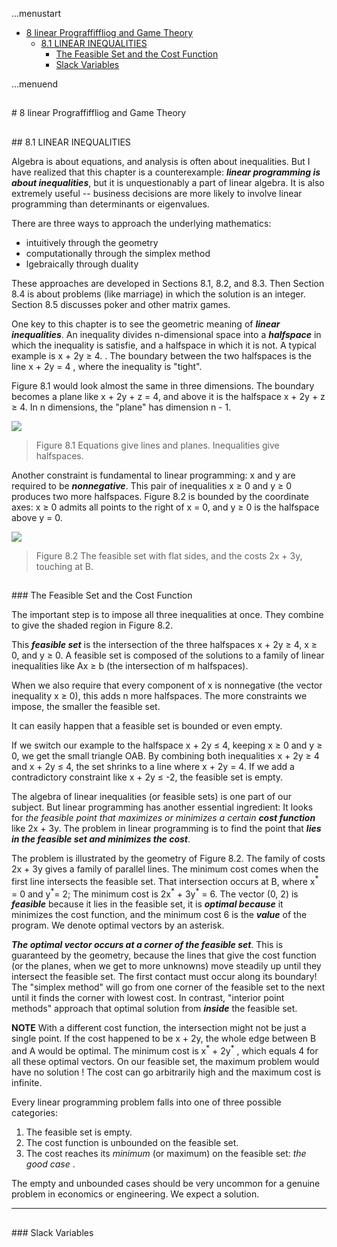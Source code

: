 ...menustart

 - [8 linear Prograffiffliog and Game Theory](#adb23269688b0aa7f8855b8987514b14)
	 - [8.1  LINEAR INEQUALITIES](#4d62bef35d1beae693322a0f9c87ffb7)
		 - [The Feasible Set and the Cost Function](#8775939e2cfb40d13172e60558b51fea)
		 - [Slack Variables](#690c20def841af809622d7d42099c17a)

...menuend


<h2 id="adb23269688b0aa7f8855b8987514b14"></h2>
# 8 linear Prograffiffliog and Game Theory

<h2 id="4d62bef35d1beae693322a0f9c87ffb7"></h2>
## 8.1  LINEAR INEQUALITIES

Algebra is about equations, and analysis is often about inequalities. But I have realized that this chapter is a counterexample: ***linear programming is about inequalities***,  but it is unquestionably a part of linear algebra.  It is also extremely useful -- business decisions are more likely to involve linear programming than determinants or eigenvalues.

There are three ways to approach the underlying mathematics: 

 - intuitively through the geometry
 - computationally through the simplex method
 - lgebraically through duality

These approaches are developed in Sections 8.1, 8.2, and 8.3. Then Section 8.4 is about problems (like marriage) in which the solution is an integer. Section 8.5 discusses poker and other matrix games. 

One key to this chapter is to see the geometric meaning of ***linear inequalities***. An inequality divides n-dimensional space into a ***halfspace*** in which the inequality is satisfie,  and a halfspace in which it is not.  A typical example is x + 2y ≥ 4. . The boundary between the two halfspaces is the line x + 2y = 4 , where the inequality is "tight". 

Figure 8.1 would look almost the same in three dimensions. The boundary becomes a plane like x + 2y + z = 4, and above it is the halfspace x + 2y + z ≥ 4. In n dimensions, the "plane" has dimension n - 1.  

![](https://raw.githubusercontent.com/mebusy/notes/master/imgs/LA_F8.1.png)

> Figure 8.1 Equations give lines and planes. Inequalities give halfspaces.

Another constraint is fundamental to linear programming: x and y are required to be ***nonnegative***. This pair of inequalities x ≥ 0 and y ≥ 0 produces two more halfspaces. Figure 8.2 is bounded by the coordinate axes: x ≥ 0 admits all points to the right of x = 0, and y ≥ 0 is the halfspace above y = 0.

![](https://raw.githubusercontent.com/mebusy/notes/master/imgs/LA_F8.2.png)

> Figure 8.2 The feasible set with flat sides, and the costs 2x + 3y, touching at B.

<h2 id="8775939e2cfb40d13172e60558b51fea"></h2>
### The Feasible Set and the Cost Function 

The important step is to impose all three inequalities at once.  They combine to give the shaded region in Figure 8.2. 

This ***feasible set*** is the intersection of the three halfspaces x + 2y ≥ 4, x ≥ 0, and y ≥ 0. A feasible set is composed of the solutions to a family of linear inequalities like Ax ≥ b (the intersection of m halfspaces). 

When we also require that every component of x is nonnegative (the vector inequality x ≥ 0), this adds n more halfspaces. The more constraints we impose, the smaller the feasible set.

It can easily happen that a feasible set is bounded or even empty. 

If we switch our example to the halfspace x + 2y ≤ 4, keeping x ≥ 0 and y ≥ 0, we get the small triangle OAB. By combining both inequalities x + 2y ≥ 4 and x + 2y ≤ 4, the set shrinks to a line where x + 2y = 4. If we add a contradictory constraint like x + 2y ≤ -2, the feasible set is empty.

The algebra of linear inequalities (or feasible sets) is one part of our subject.  But linear programming has another essential ingredient: It looks for *the feasible point that maximizes or minimizes a certain* ***cost function*** like 2x + 3y.  The problem in linear programming is to find the point that ***lies in the feasible set and minimizes the cost***.

The problem is illustrated by the geometry of Figure 8.2. The family of costs 2x + 3y gives a family of parallel lines. The minimum cost comes when the first line intersects the feasible set. That intersection occurs at B, where x<sup>\*</sup> = 0 and y<sup>\*</sup>= 2; The minimum cost is 2x<sup>\*</sup> + 3y<sup>\*</sup> = 6.  The vector (0, 2) is ***feasible*** because it lies in the feasible set, it is ***optimal because*** it minimizes the cost function, and the minimum cost 6 is the ***value*** of the program. We denote optimal vectors by an asterisk.

***The optimal vector occurs at a corner of the feasible set***. This is guaranteed by the geometry, because the lines that give the cost function (or the planes, when we get to more unknowns) move steadily up until they intersect the feasible set. The first contact must occur along its boundary!   The "simplex method" will go from one corner of the feasible set to the next until it finds the corner with lowest cost. In contrast, "interior point methods" approach that optimal solution from ***inside*** the feasible set.

**NOTE** With a different cost function, the intersection might not be just a single point. If the cost happened to be x + 2y, the whole edge between B and A would be optimal. The minimum cost is x<sup>\*</sup> + 2y<sup>\*</sup> , which equals 4 for all these optimal vectors. On our feasible set, the maximum problem would have no solution ! The cost can go arbitrarily high and the maximum cost is infinite.

Every linear programming problem falls into one of three possible categories:

 1. The feasible set is empty.
 2. The cost function is unbounded on the feasible set.
 3. The cost reaches its *minimum* (or maximum) on the feasible set: *the good case* .

The empty and unbounded cases should be very uncommon for a genuine problem in economics or engineering. We expect a solution.

---

<h2 id="690c20def841af809622d7d42099c17a"></h2>
### Slack Variables






